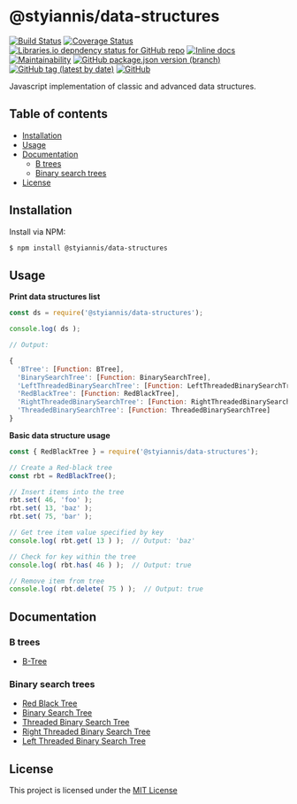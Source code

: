 # @styiannis/data-structures

[![Build Status](https://api.travis-ci.com/styiannis/data-structures-js.svg?branch=main)](https://travis-ci.com/styiannis/data-structures-js)
[![Coverage Status](https://coveralls.io/repos/github/styiannis/data-structures-js/badge.svg?branch=main)](https://coveralls.io/github/styiannis/data-structures-js?branch=main)
[![Libraries.io depndency status for GitHub repo](https://img.shields.io/librariesio/github/styiannis/data-structures-js)](https://github.com/styiannis/data-structures-js/blob/main/package.json)
[![Inline docs](http://inch-ci.org/github/styiannis/data-structures-js.svg?branch=main)](http://inch-ci.org/github/styiannis/data-structures-js?branch=main)
[![Maintainability](https://api.codeclimate.com/v1/badges/a78549d1d9aace1d67d6/maintainability)](https://codeclimate.com/github/styiannis/data-structures-js/maintainability)
[![GitHub package.json version (branch)](https://img.shields.io/github/package-json/v/styiannis/data-structures-js/main)](https://github.com/styiannis/data-structures-js/releases)
[![GitHub tag (latest by date)](https://img.shields.io/github/v/tag/styiannis/data-structures-js)](https://github.com/styiannis/data-structures-js/tags)
[![GitHub](https://img.shields.io/github/license/styiannis/data-structures-js)](https://github.com/styiannis/data-structures-js/blob/main/LICENSE)
<!--![npm (scoped)](https://img.shields.io/npm/v/@styiannis/data-structures)-->
<!--![GitHub code size in bytes](https://img.shields.io/github/languages/code-size/styiannis/data-structures-js)
![GitHub repo size](https://img.shields.io/github/repo-size/styiannis/data-structures-js)
![GitHub repo file count](https://img.shields.io/github/directory-file-count/styiannis/data-structures-js)
![Lines of code](https://img.shields.io/tokei/lines/github/styiannis/data-structures-js)-->
<!--[![Commitizen friendly](https://img.shields.io/badge/commitizen-friendly-brightgreen.svg)](http://commitizen.github.io/cz-cli/)
[![semantic-release](https://img.shields.io/badge/%20%20%F0%9F%93%A6%F0%9F%9A%80-semantic--release-e10079.svg)](https://github.com/semantic-release/semantic-release)-->

Javascript implementation of classic and advanced data structures.

## Table of contents

- [Installation](#Installation)
- [Usage](#Usage)
- [Documentation](#Documentation)
	- [B trees](#B-trees)
	- [Binary search trees](#Binary-search-trees)
- [License](#License)

## Installation

Install via NPM:
```sh
$ npm install @styiannis/data-structures
```

## Usage

**Print data structures list**

```js
const ds = require('@styiannis/data-structures');

console.log( ds );

// Output:

{
  'BTree': [Function: BTree],
  'BinarySearchTree': [Function: BinarySearchTree],
  'LeftThreadedBinarySearchTree': [Function: LeftThreadedBinarySearchTree],
  'RedBlackTree': [Function: RedBlackTree],
  'RightThreadedBinarySearchTree': [Function: RightThreadedBinarySearchTree],
  'ThreadedBinarySearchTree': [Function: ThreadedBinarySearchTree]
}
```

**Basic data structure usage**
```js
const { RedBlackTree } = require('@styiannis/data-structures');

// Create a Red-black tree
const rbt = RedBlackTree();

// Insert items into the tree
rbt.set( 46, 'foo' );
rbt.set( 13, 'baz' );
rbt.set( 75, 'bar' );

// Get tree item value specified by key
console.log( rbt.get( 13 ) );  // Output: 'baz'

// Check for key within the tree
console.log( rbt.has( 46 ) );  // Output: true

// Remove item from tree
console.log( rbt.delete( 75 ) );  // Output: true

```
## Documentation

### B trees

- [B-Tree](https://github.com/styiannis/data-structures-js/blob/main/wiki/BTree.md)

### Binary search trees

- [Red Black Tree](https://github.com/styiannis/data-structures-js/blob/main/wiki/RedBlackTree.md)
- [Binary Search Tree](https://github.com/styiannis/data-structures-js/blob/main/wiki/BinarySearchTree.md)
- [Threaded Binary Search Tree](https://github.com/styiannis/data-structures-js/blob/main/wiki/ThreadedBinarySearchTree.md)
- [Right Threaded Binary Search Tree](https://github.com/styiannis/data-structures-js/blob/main/wiki/RightThreadedBinarySearchTree.md)
- [Left Threaded Binary Search Tree](https://github.com/styiannis/data-structures-js/blob/main/wiki/LeftThreadedBinarySearchTree.md)

## License

This project is licensed under the [MIT License](https://github.com/styiannis/data-structures-js/blob/main/LICENSE)